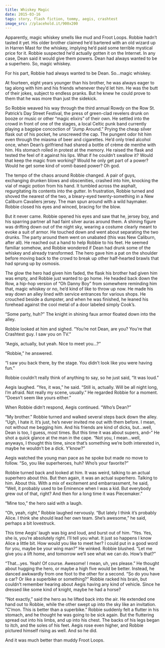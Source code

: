 ```yaml
---
title: Whiskey Magic
date: 2015-03-16
tags: story, flash fiction, tommy, aegis, crashtest
image_src: //placehold.it/900x200
---
```


Apparently, magic whiskey smells like mud and Froot Loops. Robbie hadn’t tasted it yet. His older brother claimed he’d bartered with an old wizard up in Harren Mast for the whiskey, implying he’d paid some terrible mystical price for it. Robbie suspected he’d actually gotten it on the Internet. In any case, Dean said it would give them powers. Dean had always wanted to be a superhero. So, magic whiskey.

For his part, Robbie had always wanted to be Dean. So…magic whiskey.

At fourteen, eight years younger than his brother, he was always eager to tag along with him and his friends whenever they’d let him. He was the butt of their jokes, subject to endless pranks. But he knew he could prove to them that he was more than just the sidekick.

<span id="more-5106"></span>

So Robbie weaved his way through the third annual Rowdy on the Row St. Patrick’s Day Street Festival, the press of green-clad revelers drunk on booze or music or other “magic elixirs” of their own. He settled into the crowd in front of one of the stages, a local Celtic punk band currently playing a bagpipe concoction of “Jump Around.” Prying the cheap silver flask out of his pocket, he unscrewed the cap. The pungent odor hit him even through the miasma of beer and cigarettes. He’d only tried alcohol once, when Dean’s girlfriend had shared a bottle of crème de menthe with him. His stomach rolled in protest at the memory. He raised the flask and tested the feel of it against his lips. What if he couldn’t swallow it? Would that keep the magic from working? Would he only get part of a power? Would he get some kind of vomit-based power? Oh god.

The tempo of the chaos around Robbie changed. A pair of guys, exchanging drunken blows and obscenities, crashed into him, knocking the vial of magic potion from his hand. It tumbled across the asphalt, regurgitating its contents into the gutter. In frustration, Robbie turned and shoved the nearest of the two, a bleary-eyed twenty-something in a New Caliburn Cavaliers jersey. The man spun around with a wild haymaker. Robbie closed his eyes and winced, bracing for the blow.

But it never came. Robbie opened his eyes and saw that he, jersey boy, and his sparring partner all had faint silver auras around them. A shining figure was drifting down out of the night sky, wearing a costume clearly meant to evoke a suit of armor. He touched down and went about separating the two drunks. The party around them went on unabated (this was New Caliburn, after all). He reached out a hand to help Robbie to his feet. He seemed familiar somehow, and Robbie wondered if Dean had drunk some of the whiskey and already transformed. The hero gave him a pat on the shoulder before moving back to the crowd to break up other half-hearted brawls that had sprung up by osmosis.

The glow the hero had given him faded, the flask his brother had given him was empty, and Robbie just wanted to go home. He headed back down the Row, a hip-hop version of “Oh Danny Boy” from somewhere reminding him that, magic whiskey or no, he’d kind of like to throw up now. He made his way down an alley lined with service entrances for various shops. He crouched beside a dumpster, and when he was finished, he leaned his forehead against the cool metal of a door labeled simply Cook’s.

“Some party, huh?” The knight in shining faux armor floated down into the alley.

Robbie looked at him and sighed. “You’re not Dean, are you? You’re that Crashtest guy. I saw you on TV.”

“Aegis, actually, but yeah. Nice to meet you…?”

“Robbie,” he answered.

“I saw you back there, by the stage. You didn’t look like you were having fun.”

Robbie couldn’t really think of anything to say, so he just said, “It was loud.”

Aegis laughed. “Yes, it was,” he said. “Still is, actually. Will be all night long, I’m afraid. Not really my scene, usually.” He regarded Robbie for a moment. “Doesn’t seem like yours either.”

When Robbie didn’t respond, Aegis continued. “Who’s Dean?”

“My brother.” Robbie turned and walked several steps back down the alley. “Ugh, I hate it. It’s just, he’s never invited me out with them before. I mean, not without me begging him. And his friends are kind of dicks, but…well, Dean is too, I guess, most times. But this time it was about supers, and–” He shot a quick glance at the man in the cape. “Not you, I mean…well, anyways, I thought this time, since that’s something we’re both interested in, maybe he wouldn’t be a dick. Y’know?”

Aegis watched the young man pace as he spoke but made no move to follow. “So, you like superheroes, huh? Who’s your favorite?”

Robbie turned back and looked at him. It was weird, talking to an actual superhero about this. But then again, it was an actual superhero. Talking to him. About this. With a mix of excitement and embarrassment, he said, “Well, it probably used to be Eminence when I was a kid. But everybody grew out of that, right? And then for a long time it was Piecemaker.”

“Mine too,” the hero said with a laugh.

“Oh, yeah, right,” Robbie laughed nervously. “But lately I think it’s probably Alice. I think she should lead her own team. She’s awesome,” he said, perhaps a bit lovestruck.

This time Aegis’ laugh was big and loud, and burst out of him. “Yes. Yes, she is, you’re absolutely right. I’ll tell you what. It just so happens I know Alice a little bit. How would you like to meet her? I could put in a good word for you, maybe be your wing man?” He winked. Robbie blushed. “Let me give you a lift home, and tomorrow we’ll see what we can do. How’s that?”

“That…yes. Yeah! Of course. Awesome! I mean, uh, yes please.” He thought about hugging the hero, or maybe a high five would be better. Instead, he danced awkwardly from one foot to the other for a second. “So do you have a car? Or like a superbike or something?” Robbie racked his brain, but couldn’t remember hearing about Aegis having any kind of vehicle. Since he dressed like some kind of knight, maybe he had a horse?

“Not exactly,” said the hero as he lifted back into the air. He extended one hand out to Robbie, while the other swept up into the sky like an invitation. “C’mon. This is better than a superbike.” Robbie suddenly felt a flutter in his stomach, and he thought he was going to be sick again. But the fluttering spread out into his limbs, and up into his chest. The backs of his legs began to itch, and the soles of his feet. Aegis rose even higher, and Robbie pictured himself rising as well. And so he did.

And it was much better than muddy Froot Loops.